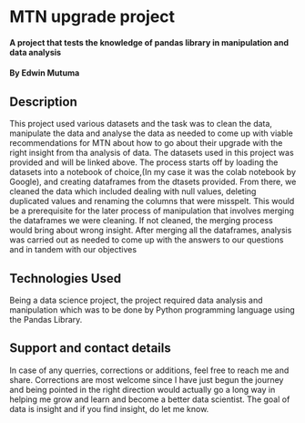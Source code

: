 # MTN upgrade project
#### A project that tests the knowledge of pandas library in manipulation and data analysis
#### By **Edwin Mutuma**
## Description
This project used various datasets and the task was to clean the data, manipulate the data and analyse the data as needed to come up with viable recommendations for MTN about how to go about their upgrade with the right insight from tha analysis of data. The datasets used in this project was provided and will be linked above.
The process starts off by loading the datasets into a notebook of choice,(In my case it was the colab notebook by Google), and creating dataframes from the dtasets provided.
From there, we cleaned the data which included dealing with null values, deleting duplicated values and renaming the columns that were misspelt. This would be a prerequisite for the later process of manipulation that involves merging the dataframes we were cleaning. 
If not cleaned, the merging process would bring about wrong insight.
After merging all the dataframes, analysis was carried out as needed to come up with the answers to our questions and in tandem with our objectives

## Technologies Used
Being a data science project, the project required data analysis and manipulation which was to be done by Python programming language using the Pandas Library. 

## Support and contact details
In case of any querries, corrections or additions, feel free to reach me and share. Corrections are most welcome since I have just begun the journey and being pointed in the right direction would actually go a long way in helping me grow and learn and become a better data scientist.
The goal of data is insight and if you find insight, do let me know.
